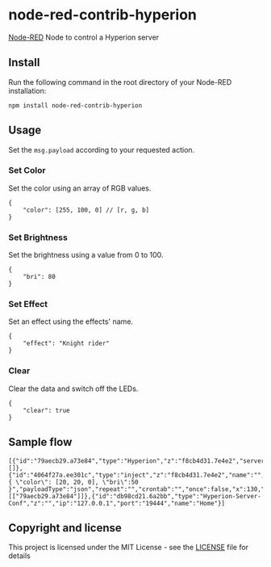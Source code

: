 # node-red-contrib-hyperion

[Node-RED](http://nodered.org) Node to control a Hyperion server

## Install

Run the following command in the root directory of your Node-RED installation:
```
npm install node-red-contrib-hyperion
```

## Usage

Set the ```msg.payload``` according to your requested action.

### Set Color

Set the color using an array of RGB values.
```
{
    "color": [255, 100, 0] // [r, g, b]
}
```

### Set Brightness

Set the brightness using a value from 0 to 100.
```
{
    "bri": 80
}
```

### Set Effect

Set an effect using the effects' name.
```
{
    "effect": "Knight rider"
}
```

### Clear

Clear the data and switch off the LEDs.
```
{
    "clear": true
}
```

## Sample flow

```
[{"id":"79aecb29.a73e84","type":"Hyperion","z":"f8cb4d31.7e4e2","server":"db98cd21.6a2bb","x":340,"y":80,"wires":[]},{"id":"4064f27a.ee301c","type":"inject","z":"f8cb4d31.7e4e2","name":"","topic":"","payload":"{ \"color\": [20, 20, 0], \"bri\":50 }","payloadType":"json","repeat":"","crontab":"","once":false,"x":130,"y":80,"wires":[["79aecb29.a73e84"]]},{"id":"db98cd21.6a2bb","type":"Hyperion-Server-Conf","z":"","ip":"127.0.0.1","port":"19444","name":"Home"}]
```

## Copyright and license

This project is licensed under the MIT License - see the [LICENSE](LICENSE) file for details